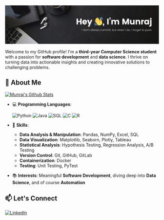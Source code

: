 ![Banner](images/banner.png)

Welcome to my GitHub profile! I'm a **third-year Computer Science student** with a passion for **software development** and **data science**. I thrive on turning data into actionable insights and creating innovative solutions to challenging problems.

## 🚀 About Me

[![Munraj's Github Stats](https://github-readme-stats.vercel.app/api?username=Mun-Mart&bg_color=1c1c1c&text_color=ffffff&title_color=ffffff&show_icons=true)](https://github.com/Mun-Mart/github-readme-stats)

- 💻 **Programming Languages**:
  
  ![Python](https://img.shields.io/badge/Python-3776AB?style=for-the-badge&logo=python&logoColor=white)
  ![Java](https://img.shields.io/badge/Java-007396?style=for-the-badge&logo=java&logoColor=white)
  ![SQL](https://img.shields.io/badge/SQL-4479A1?style=for-the-badge&logo=mysql&logoColor=white)
  ![C](https://img.shields.io/badge/C-00599C?style=for-the-badge&logo=c&logoColor=white)
  ![R](https://img.shields.io/badge/R-276DC3?style=for-the-badge&logo=r&logoColor=white)

- 🔧 **Skills**:
  - **Data Analysis & Manipulation**: Pandas, NumPy, Excel, SQL  
  - **Data Visualization**: Matplotlib, Seaborn, Plotly, Tableau
  - **Statistical Analysis**: Hypothesis Testing, Regression Analysis, A/B Testing
  - **Version Control**: Git, GitHub, GitLab  
  - **Containerization**: Docker 
  - **Testing**: Unit Testing, PyTest

- 📚 **Interests**: Meaningful **Software Development**, diving deep into **Data Science**, and of course **Automation**

## 📫 Let's Connect
[![LinkedIn](https://img.shields.io/badge/LinkedIn-0A66C2?style=for-the-badge&logo=linkedin&logoColor=white)](https://linkedin.com/in/munraj-khunkhun)
